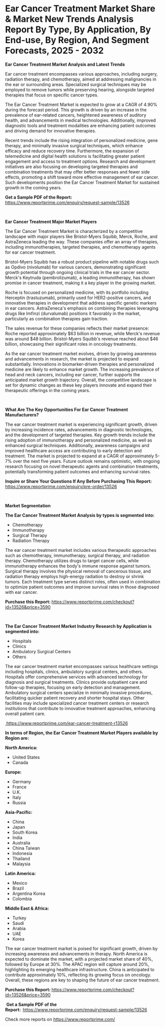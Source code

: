 <p><h1>Ear Cancer Treatment Market Share & Market New Trends Analysis Report By Type, By Application, By End-use, By Region, And Segment Forecasts, 2025 - 2032</h1></p><p><strong>Ear Cancer Treatment Market Analysis and Latest Trends</strong></p>
<p><p>Ear cancer treatment encompasses various approaches, including surgery, radiation therapy, and chemotherapy, aimed at addressing malignancies in the ear or surrounding areas. Specialized surgical techniques may be employed to remove tumors while preserving hearing, alongside targeted therapies that focus on specific cancer types.</p><p>The Ear Cancer Treatment Market is expected to grow at a CAGR of 4.90% during the forecast period. This growth is driven by an increase in the prevalence of ear-related cancers, heightened awareness of auditory health, and advancements in medical technologies. Additionally, improved diagnostic tools and treatment modalities are enhancing patient outcomes and driving demand for innovative therapies. </p><p>Recent trends include the rising integration of personalized medicine, gene therapy, and minimally invasive surgical techniques, which enhance efficacy and reduce recovery time. Furthermore, the expansion of telemedicine and digital health solutions is facilitating greater patient engagement and access to treatment options. Research and development initiatives are also focusing on developing targeted therapies and combination treatments that may offer better responses and fewer side effects, promoting a shift toward more effective management of ear cancer. Such developments position the Ear Cancer Treatment Market for sustained growth in the coming years.</p></p>
<p><strong>Get a Sample PDF of the Report:&nbsp;</strong> <a href="https://www.reportprime.com/enquiry/request-sample/13526?utm_campaign=2794&utm_medium=2&utm_source=Github&utm_content=ia&utm_term=20032025&utm_id=ear-cancer-treatment">https://www.reportprime.com/enquiry/request-sample/13526</a></p>
<p>&nbsp;</p>
<p><strong>Ear Cancer Treatment Major Market Players</strong></p>
<p><p>The Ear Cancer Treatment Market is characterized by a competitive landscape with major players like Bristol-Myers Squibb, Merck, Roche, and AstraZeneca leading the way. These companies offer an array of therapies, including immunotherapies, targeted therapies, and chemotherapy agents for ear cancer treatment.</p><p>Bristol-Myers Squibb has a robust product pipeline with notable drugs such as Opdivo (nivolumab) for various cancers, demonstrating significant growth potential through ongoing clinical trials in the ear cancer sector. Merck's Keytruda (pembrolizumab), a leading immunotherapy, has shown promise in cancer treatment, making it a key player in the growing market.</p><p>Roche is focused on personalized medicine, with its portfolio including Herceptin (trastuzumab), primarily used for HER2-positive cancers, and innovative therapies in development that address specific genetic markers in ear cancers. AstraZeneca's emphasis on combining therapies leveraging drugs like Imfinzi (durvalumab) positions it favorably in the market, particularly as combination therapies gain traction.</p><p>The sales revenue for these companies reflects their market presence: Roche reported approximately $63 billion in revenue, while Merck's revenue was around $48 billion. Bristol-Myers Squibb's revenue reached about $46 billion, showcasing their significant roles in oncology treatments.</p><p>As the ear cancer treatment market evolves, driven by growing awareness and advancements in research, the market is projected to expand substantially. Innovations in biomarker-driven therapies and personalized medicine are likely to enhance market growth. The increasing prevalence of head and neck cancers, including ear cancer, further supports the anticipated market growth trajectory. Overall, the competitive landscape is set for dynamic changes as these key players innovate and expand their therapeutic offerings in the coming years.</p></p>
<p>&nbsp;</p>
<p><strong>What Are The Key Opportunities For Ear Cancer Treatment Manufacturers?</strong></p>
<p><p>The ear cancer treatment market is experiencing significant growth, driven by increasing incidence rates, advancements in diagnostic technologies, and the development of targeted therapies. Key growth trends include the rising adoption of immunotherapy and personalized medicine, as well as enhanced surgical techniques. Additionally, awareness campaigns and improved healthcare access are contributing to early detection and treatment. The market is projected to expand at a CAGR of approximately 5-7% over the next five years. Future outlook remains optimistic, with ongoing research focusing on novel therapeutic agents and combination treatments, potentially transforming patient outcomes and enhancing survival rates.</p></p>
<p><strong>Inquire or Share Your Questions If Any Before Purchasing This Report:</strong> <a href="https://www.reportprime.com/enquiry/pre-order/13526?utm_campaign=2794&utm_medium=2&utm_source=Github&utm_content=ia&utm_term=20032025&utm_id=ear-cancer-treatment">https://www.reportprime.com/enquiry/pre-order/13526</a></p>
<p>&nbsp;</p>
<p><strong>Market Segmentation</strong></p>
<p><strong>The Ear Cancer Treatment Market Analysis by types is segmented into:</strong></p>
<p><ul><li>Chemotherapy</li><li>Immunotherapy</li><li>Surgical Therapy</li><li>Radiation Therapy</li></ul></p>
<p><p>The ear cancer treatment market includes various therapeutic approaches such as chemotherapy, immunotherapy, surgical therapy, and radiation therapy. Chemotherapy utilizes drugs to target cancer cells, while immunotherapy enhances the body's immune response against tumors. Surgical therapy involves the physical removal of cancerous tissue, and radiation therapy employs high-energy radiation to destroy or shrink tumors. Each treatment type serves distinct roles, often used in combination to optimize patient outcomes and improve survival rates in those diagnosed with ear cancer.</p></p>
<p><strong>Purchase this Report:&nbsp;</strong><a href="https://www.reportprime.com/checkout?id=13526&price=3590&utm_campaign=2794&utm_medium=2&utm_source=Github&utm_content=ia&utm_term=20032025&utm_id=ear-cancer-treatment">https://www.reportprime.com/checkout?id=13526&price=3590</a></p>
<p>&nbsp;</p>
<p><strong>The Ear Cancer Treatment Market Industry Research by Application is segmented into:</strong></p>
<p><ul><li>Hospitals</li><li>Clinics</li><li>Ambulatory Surgical Centers</li><li>Others</li></ul></p>
<p><p>The ear cancer treatment market encompasses various healthcare settings including hospitals, clinics, ambulatory surgical centers, and others. Hospitals offer comprehensive services with advanced technology for diagnosis and surgical treatments. Clinics provide outpatient care and follow-up therapies, focusing on early detection and management. Ambulatory surgical centers specialize in minimally invasive procedures, facilitating quicker patient recovery and shorter hospital stays. Other facilities may include specialized cancer treatment centers or research institutions that contribute to innovative treatment approaches, enhancing overall patient care.</p></p>
<p><a href="https://www.reportprime.com/ear-cancer-treatment-r13526?utm_campaign=2794&utm_medium=2&utm_source=Github&utm_content=ia&utm_term=20032025&utm_id=ear-cancer-treatment">&nbsp;https://www.reportprime.com/ear-cancer-treatment-r13526</a></p>
<p><strong>In terms of Region, the Ear Cancer Treatment Market Players available by Region are:</strong></p>
<p>
    <p> <strong> North America: </strong>
        <ul>
            <li>United States</li>
            <li>Canada</li>
        </ul>
        </p> 
    <p> <strong> Europe: </strong>
        <ul>
            <li>Germany</li>
            <li>France</li>
            <li>U.K.</li>
            <li>Italy</li>
            <li>Russia</li>
        </ul>
        </p> 
    <p> <strong> Asia-Pacific: </strong>
        <ul>
            <li>China</li>
            <li>Japan</li>
            <li>South Korea</li>
            <li>India</li>
            <li>Australia</li>
            <li>China Taiwan</li>
            <li>Indonesia</li>
            <li>Thailand</li>
            <li>Malaysia</li>
        </ul>
        </p> 
    <p> <strong> Latin America: </strong>
        <ul>
            <li>Mexico</li>
            <li>Brazil</li>
            <li>Argentina Korea</li>
            <li>Colombia</li>
        </ul>
        </p> 
    <p> <strong> Middle East & Africa: </strong>
        <ul>
            <li>Turkey</li>
            <li>Saudi</li>
            <li>Arabia</li>
            <li>UAE</li>
            <li>Korea</li>
        </ul>
    </p>
    </p>
<p><p>The ear cancer treatment market is poised for significant growth, driven by increasing awareness and advancements in therapy. North America is expected to dominate the market, with a projected market share of 40%, followed by Europe at 30%. The APAC region will capture around 20%, highlighting its emerging healthcare infrastructure. China is anticipated to contribute approximately 10%, reflecting its growing focus on oncology. Overall, these regions are key to shaping the future of ear cancer treatment.</p></p>
<p><strong>Purchase this Report: </strong><a href="https://www.reportprime.com/checkout?id=13526&price=3590&utm_campaign=2794&utm_medium=2&utm_source=Github&utm_content=ia&utm_term=20032025&utm_id=ear-cancer-treatment">https://www.reportprime.com/checkout?id=13526&price=3590</a></p>
<p>&nbsp;<strong>Get a Sample PDF of the Report:&nbsp;&nbsp;</strong><a href="https://www.reportprime.com/enquiry/request-sample/13526?utm_campaign=2794&utm_medium=2&utm_source=Github&utm_content=ia&utm_term=20032025&utm_id=ear-cancer-treatment">https://www.reportprime.com/enquiry/request-sample/13526</a></p>
<p><strong></strong></p>
<p>Check more reports on <a href="https://www.reportprime.com/?utm_campaign=2794&utm_medium=2&utm_source=Github&utm_content=ia&utm_term=20032025&utm_id=ear-cancer-treatment">https://www.reportprime.com/</a></p>